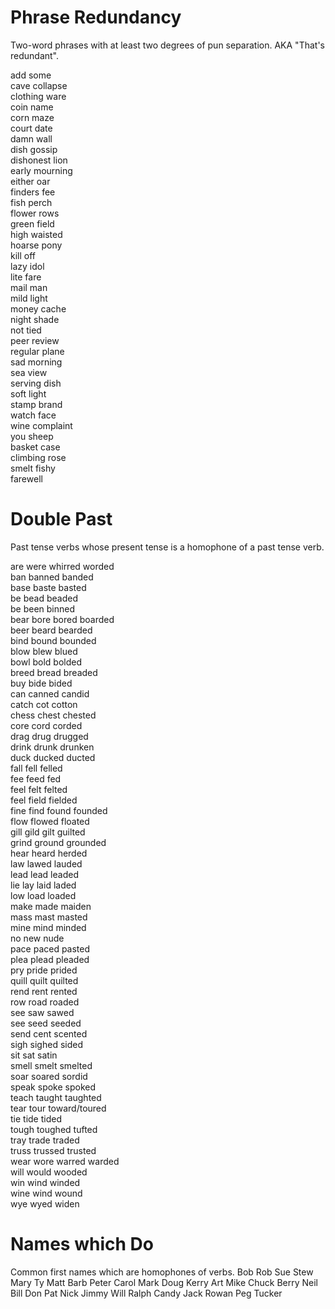 # Phrase Redundancy
Two-word phrases with at least two degrees of pun separation. AKA "That's redundant".

add some  
cave collapse  
clothing ware  
coin name  
corn maze  
court date  
damn wall  
dish gossip  
dishonest lion  
early mourning  
either oar  
finders fee  
fish perch  
flower rows  
green field  
high waisted  
hoarse pony  
kill off  
lazy idol  
lite fare  
mail man  
mild light  
money cache  
night shade  
not tied  
peer review  
regular plane  
sad morning  
sea view  
serving dish  
soft light  
stamp brand  
watch face  
wine complaint  
you sheep  
basket case  
climbing rose  
smelt fishy  
farewell  

# Double Past
Past tense verbs whose present tense is a homophone of a past tense verb.

are were whirred worded  
ban banned banded  
base baste basted  
be bead beaded  
be been binned  
bear bore bored boarded  
beer beard bearded  
bind bound bounded  
blow blew blued  
bowl bold bolded  
breed bread breaded  
buy bide bided  
can canned candid  
catch cot cotton  
chess chest chested  
core cord corded  
drag drug drugged  
drink drunk drunken  
duck ducked ducted  
fall fell felled  
fee feed fed  
feel felt felted  
feel field fielded  
fine find found founded  
flow flowed floated  
gill gild gilt guilted  
grind ground grounded  
hear heard herded  
law lawed lauded  
lead lead leaded  
lie lay laid laded  
low load loaded  
make made maiden  
mass mast masted  
mine mind minded  
no new nude  
pace paced pasted  
plea plead pleaded  
pry pride prided  
quill quilt quilted  
rend rent rented  
row road roaded  
see saw sawed  
see seed seeded  
send cent scented  
sigh sighed sided  
sit sat satin  
smell smelt smelted  
soar soared sordid  
speak spoke spoked  
teach taught taughted  
tear tour toward/toured  
tie tide tided  
tough toughed tufted  
tray trade traded  
truss trussed trusted  
wear wore warred warded  
will would wooded  
win wind winded  
wine wind wound  
wye wyed widen  

# Names which Do
Common first names which are homophones of verbs.
Bob
Rob
Sue
Stew
Mary
Ty
Matt
Barb
Peter
Carol
Mark
Doug
Kerry
Art
Mike
Chuck
Berry
Neil
Bill
Don
Pat
Nick
Jimmy
Will
Ralph
Candy
Jack
Rowan
Peg
Tucker